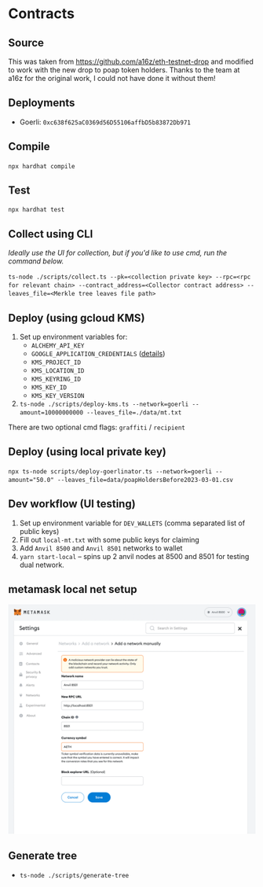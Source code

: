 # Contracts

## Source

This was taken from https://github.com/a16z/eth-testnet-drop and modified to work with the new drop to poap token holders.
Thanks to the team at a16z for the original work, I could not have done it without them!

## Deployments

- Goerli: `0xc638f625aC0369d56D55106affbD5b83872Db971`

## Compile

`npx hardhat compile`

## Test

`npx hardhat test`

## Collect using CLI

_Ideally use the UI for collection, but if you'd like to use cmd, run the command below._

`ts-node ./scripts/collect.ts --pk=<collection private key> --rpc=<rpc for relevant chain> --contract_address=<Collector contract address> --leaves_file=<Merkle tree leaves file path>`

## Deploy (using gcloud KMS)

1. Set up environment variables for:
   - `ALCHEMY_API_KEY`
   - `GOOGLE_APPLICATION_CREDENTIALS` ([details](https://cloud.google.com/docs/authentication/application-default-credentials#GAC))
   - `KMS_PROJECT_ID`
   - `KMS_LOCATION_ID`
   - `KMS_KEYRING_ID`
   - `KMS_KEY_ID`
   - `KMS_KEY_VERSION`
2. `ts-node ./scripts/deploy-kms.ts --network=goerli --amount=10000000000 --leaves_file=./data/mt.txt`

There are two optional cmd flags: `graffiti` / `recipient`

## Deploy (using local private key)

`npx ts-node scripts/deploy-goerlinator.ts --network=goerli --amount="50.0" --leaves_file=data/poapHoldersBefore2023-03-01.csv`

## Dev workflow (UI testing)

1. Set up environment variable for `DEV_WALLETS` (comma separated list of public keys)
2. Fill out `local-mt.txt` with some public keys for claiming
3. Add `Anvil 8500` and `Anvil 8501` networks to wallet
4. `yarn start-local` – spins up 2 anvil nodes at 8500 and 8501 for testing dual network.

## metamask local net setup

![networks](imgs/MetaMaskSetup.png)

## Generate tree

- `ts-node ./scripts/generate-tree`
